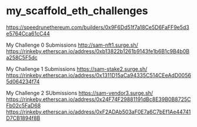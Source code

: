 # my_scaffold_eth_challenges

https://speedrunethereum.com/builders/0x9F6Dd51f7a18Ce5D6FaFF9e5d3e5764Cca61cC44

My Challenge 0 Submissions
http://sam-nft1.surge.sh/
https://rinkeby.etherscan.io/address/0xb13822b1261b9143fe1b6B1c9B4b0Ba258C5F5dc

My Challenge 1 Submissions
https://sam-stake2.surge.sh/
https://rinkeby.etherscan.io/address/0x1311D15aCa94335C514CEeAdD00565d064234f74

My Challenge 2 SUbmissions
https://sam-vendor3.surge.sh/
https://rinkeby.etherscan.io/address/0x24F74F29881191dBc8E39B0B8725CFb02c5FaD68
https://rinkeby.etherscan.io/address/0xF2ADAb503aF0E7a6C7bEf1Ae44741D7CB1894f8B

